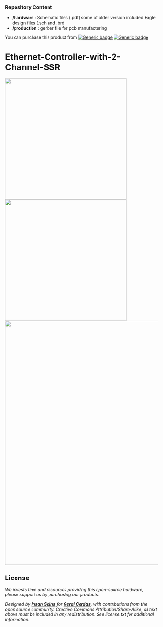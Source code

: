 
### Repository Content
* **/hardware** : Schematic files (.pdf) some of older version included Eagle design files (.sch and .brd)
* **/production** : gerber file for pcb manufacturing

You can purchase this product from [![Generic badge](https://img.shields.io/badge/Indonesia-Tokopedia-<COLOR>.svg)]([https://www.tokopedia.com/geraicerdas/esp32-cam-programmer-ai-thinker-esp32-s-camera-5v-serial-converter-module-only](https://www.tokopedia.com/geraicerdas/ethernet-arduino-controller-2-channel-ssr-atmega328p-w5500-ds1307-rtc)) 
[![Generic badge](https://img.shields.io/badge/Worldwide-Tindie-red.svg)](https://www.geraicerdas.com)

# Ethernet-Controller-with-2-Channel-SSR

<p float="left">
<img src="https://images.tokopedia.net/img/cache/900/VqbcmM/2020/11/25/d28048e6-fbd7-4517-ae52-ddcfb7bb4533.jpg" width=400 /> 
<img src="https://images.tokopedia.net/img/cache/900/VqbcmM/2020/11/25/ad79a122-0eb2-40f3-8db7-7743b9f24c67.jpg" width=400 />
<img src="https://images.tokopedia.net/img/cache/900/VqbcmM/2020/11/25/f8b59e75-3343-4c23-9340-a9d1be2dd4cb.jpg" width=805 /> 
</p>




## License
*We invests time and resources providing this open-source hardware, please support us by purchasing our products.*

*Designed by **[Insan Sains](https://www.youtube.com/insansains)** for **[Gerai Cerdas](https://geraicerdas.com)**, with contributions from the open source community. Creative Commons Attribution/Share-Alike, all text above must be included in any redistribution. See license.txt for additional information.*
